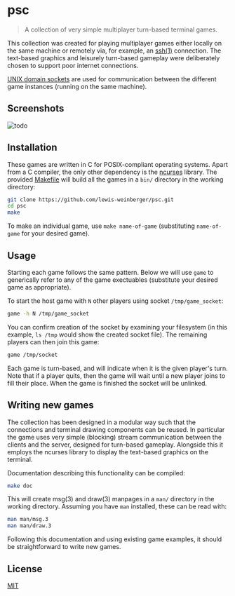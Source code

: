 # psc
> A collection of very simple multiplayer turn-based terminal games. 

This collection was created for playing multiplayer games either locally on the same machine or remotely via, for example, an [ssh(1)](https://man.openbsd.org/ssh) connection. The text-based graphics and leisurely turn-based gameplay were deliberately chosen to support poor internet connections.

[UNIX domain sockets](https://en.wikipedia.org/wiki/Unix_domain_socket) are used for communication between the different game instances (running on the same machine).

## Screenshots

![todo](./screenshot.png)

## Installation

These games are written in C for POSIX-compliant operating systems. Apart from a C compiler, the only other dependency is the [ncurses](https://invisible-island.net/ncurses/#downloads) library. The provided [Makefile](./Makefile) will build all the games in a `bin/` directory in the working directory:

```sh
git clone https://github.com/lewis-weinberger/psc.git
cd psc
make
```

To make an individual game, use `make name-of-game` (substituting `name-of-game` for your desired game).

## Usage

Starting each game follows the same pattern. Below we will use `game` to generically refer to any of the game exectuables (substitute your desired game as appropriate).

To start the host game with `N` other players using socket `/tmp/game_socket`:
```sh
game -h N /tmp/game_socket
```
You can confirm creation of the socket by examining your filesystem (in this example, `ls /tmp` would show the created socket file). The remaining players can then join this game:
```sh
game /tmp/socket
```

Each game is turn-based, and will indicate when it is the given player's turn. Note that if a player quits, then the game will wait until a new player joins to fill their place. When the game is finished the socket will be unlinked.

## Writing new games

The collection has been designed in a modular way such that the connections and terminal drawing components can be reused. In particular the game uses very simple (blocking) stream communication between the clients and the server, designed for turn-based gameplay. Alongside this it employs the ncurses library to display the text-based graphics on the terminal.

Documentation describing this functionality can be compiled:

```sh
make doc
```

This will create msg(3) and draw(3) manpages in a `man/` directory in the working directory. Assuming you have `man` installed, these can be read with:

```sh
man man/msg.3
man man/draw.3
```

Following this documentation and using existing game examples, it should be straightforward to write new games.

## License

[MIT](.LICENSE)
